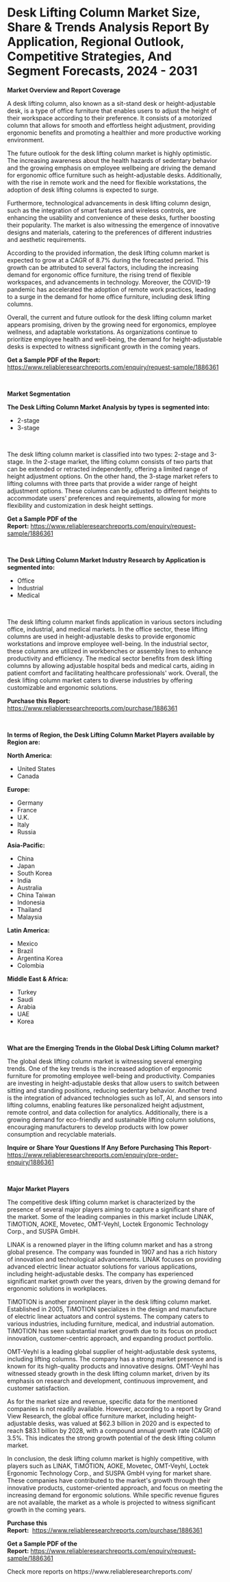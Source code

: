 <p><h1>Desk Lifting Column Market Size, Share & Trends Analysis Report By Application, Regional Outlook, Competitive Strategies, And Segment Forecasts, 2024 - 2031</h1></p><p><strong>Market Overview and Report Coverage</strong></p>
<p><p>A desk lifting column, also known as a sit-stand desk or height-adjustable desk, is a type of office furniture that enables users to adjust the height of their workspace according to their preference. It consists of a motorized column that allows for smooth and effortless height adjustment, providing ergonomic benefits and promoting a healthier and more productive working environment.</p><p>The future outlook for the desk lifting column market is highly optimistic. The increasing awareness about the health hazards of sedentary behavior and the growing emphasis on employee wellbeing are driving the demand for ergonomic office furniture such as height-adjustable desks. Additionally, with the rise in remote work and the need for flexible workstations, the adoption of desk lifting columns is expected to surge.</p><p>Furthermore, technological advancements in desk lifting column design, such as the integration of smart features and wireless controls, are enhancing the usability and convenience of these desks, further boosting their popularity. The market is also witnessing the emergence of innovative designs and materials, catering to the preferences of different industries and aesthetic requirements.</p><p>According to the provided information, the desk lifting column market is expected to grow at a CAGR of 8.7% during the forecasted period. This growth can be attributed to several factors, including the increasing demand for ergonomic office furniture, the rising trend of flexible workspaces, and advancements in technology. Moreover, the COVID-19 pandemic has accelerated the adoption of remote work practices, leading to a surge in the demand for home office furniture, including desk lifting columns.</p><p>Overall, the current and future outlook for the desk lifting column market appears promising, driven by the growing need for ergonomics, employee wellness, and adaptable workstations. As organizations continue to prioritize employee health and well-being, the demand for height-adjustable desks is expected to witness significant growth in the coming years.</p></p>
<p><strong>Get a Sample PDF of the Report:</strong> <a href="https://www.reliableresearchreports.com/enquiry/request-sample/1886361">https://www.reliableresearchreports.com/enquiry/request-sample/1886361</a></p>
<p>&nbsp;</p>
<p><strong>Market Segmentation</strong></p>
<p><strong>The Desk Lifting Column Market Analysis by types is segmented into:</strong></p>
<p><ul><li>2-stage</li><li>3-stage</li></ul></p>
<p>&nbsp;</p>
<p><p>The desk lifting column market is classified into two types: 2-stage and 3-stage. In the 2-stage market, the lifting column consists of two parts that can be extended or retracted independently, offering a limited range of height adjustment options. On the other hand, the 3-stage market refers to lifting columns with three parts that provide a wider range of height adjustment options. These columns can be adjusted to different heights to accommodate users' preferences and requirements, allowing for more flexibility and customization in desk height settings.</p></p>
<p><strong>Get a Sample PDF of the Report:</strong>&nbsp;<a href="https://www.reliableresearchreports.com/enquiry/request-sample/1886361">https://www.reliableresearchreports.com/enquiry/request-sample/1886361</a></p>
<p>&nbsp;</p>
<p><strong>The Desk Lifting Column Market Industry Research by Application is segmented into:</strong></p>
<p><ul><li>Office</li><li>Industrial</li><li>Medical</li></ul></p>
<p>&nbsp;</p>
<p><p>The desk lifting column market finds application in various sectors including office, industrial, and medical markets. In the office sector, these lifting columns are used in height-adjustable desks to provide ergonomic workstations and improve employee well-being. In the industrial sector, these columns are utilized in workbenches or assembly lines to enhance productivity and efficiency. The medical sector benefits from desk lifting columns by allowing adjustable hospital beds and medical carts, aiding in patient comfort and facilitating healthcare professionals' work. Overall, the desk lifting column market caters to diverse industries by offering customizable and ergonomic solutions.</p></p>
<p><strong>Purchase this Report:</strong>&nbsp; <a href="https://www.reliableresearchreports.com/purchase/1886361">https://www.reliableresearchreports.com/purchase/1886361</a></p>
<p>&nbsp;</p>
<p><strong>In terms of Region, the Desk Lifting Column Market Players available by Region are:</strong></p>
<p>
    <p> <strong> North America: </strong>
        <ul>
            <li>United States</li>
            <li>Canada</li>
        </ul>
        </p> 
    <p> <strong> Europe: </strong>
        <ul>
            <li>Germany</li>
            <li>France</li>
            <li>U.K.</li>
            <li>Italy</li>
            <li>Russia</li>
        </ul>
        </p> 
    <p> <strong> Asia-Pacific: </strong>
        <ul>
            <li>China</li>
            <li>Japan</li>
            <li>South Korea</li>
            <li>India</li>
            <li>Australia</li>
            <li>China Taiwan</li>
            <li>Indonesia</li>
            <li>Thailand</li>
            <li>Malaysia</li>
        </ul>
        </p> 
    <p> <strong> Latin America: </strong>
        <ul>
            <li>Mexico</li>
            <li>Brazil</li>
            <li>Argentina Korea</li>
            <li>Colombia</li>
        </ul>
        </p> 
    <p> <strong> Middle East & Africa: </strong>
        <ul>
            <li>Turkey</li>
            <li>Saudi</li>
            <li>Arabia</li>
            <li>UAE</li>
            <li>Korea</li>
        </ul>
    </p>
    </p>
<p>&nbsp;</p>
<p><strong>What are the Emerging Trends in the Global Desk Lifting Column market?</strong></p>
<p><p>The global desk lifting column market is witnessing several emerging trends. One of the key trends is the increased adoption of ergonomic furniture for promoting employee well-being and productivity. Companies are investing in height-adjustable desks that allow users to switch between sitting and standing positions, reducing sedentary behavior. Another trend is the integration of advanced technologies such as IoT, AI, and sensors into lifting columns, enabling features like personalized height adjustment, remote control, and data collection for analytics. Additionally, there is a growing demand for eco-friendly and sustainable lifting column solutions, encouraging manufacturers to develop products with low power consumption and recyclable materials.</p></p>
<p><strong>Inquire or Share Your Questions If Any Before Purchasing This Report</strong>- <a href="https://www.reliableresearchreports.com/enquiry/pre-order-enquiry/1886361">https://www.reliableresearchreports.com/enquiry/pre-order-enquiry/1886361</a></p>
<p>&nbsp;</p>
<p><strong>Major Market Players</strong></p>
<p><p>The competitive desk lifting column market is characterized by the presence of several major players aiming to capture a significant share of the market. Some of the leading companies in this market include LINAK, TiMOTION, AOKE, Movetec, OMT-Veyhl, Loctek Ergonomic Technology Corp., and SUSPA GmbH.</p><p>LINAK is a renowned player in the lifting column market and has a strong global presence. The company was founded in 1907 and has a rich history of innovation and technological advancements. LINAK focuses on providing advanced electric linear actuator solutions for various applications, including height-adjustable desks. The company has experienced significant market growth over the years, driven by the growing demand for ergonomic solutions in workplaces. </p><p>TiMOTION is another prominent player in the desk lifting column market. Established in 2005, TiMOTION specializes in the design and manufacture of electric linear actuators and control systems. The company caters to various industries, including furniture, medical, and industrial automation. TiMOTION has seen substantial market growth due to its focus on product innovation, customer-centric approach, and expanding product portfolio.</p><p>OMT-Veyhl is a leading global supplier of height-adjustable desk systems, including lifting columns. The company has a strong market presence and is known for its high-quality products and innovative designs. OMT-Veyhl has witnessed steady growth in the desk lifting column market, driven by its emphasis on research and development, continuous improvement, and customer satisfaction. </p><p>As for the market size and revenue, specific data for the mentioned companies is not readily available. However, according to a report by Grand View Research, the global office furniture market, including height-adjustable desks, was valued at $62.3 billion in 2020 and is expected to reach $83.1 billion by 2028, with a compound annual growth rate (CAGR) of 3.5%. This indicates the strong growth potential of the desk lifting column market.</p><p>In conclusion, the desk lifting column market is highly competitive, with players such as LINAK, TiMOTION, AOKE, Movetec, OMT-Veyhl, Loctek Ergonomic Technology Corp., and SUSPA GmbH vying for market share. These companies have contributed to the market's growth through their innovative products, customer-oriented approach, and focus on meeting the increasing demand for ergonomic solutions. While specific revenue figures are not available, the market as a whole is projected to witness significant growth in the coming years.</p></p>
<p><strong>Purchase this Report:</strong>&nbsp;&nbsp;<a href="https://www.reliableresearchreports.com/purchase/1886361">https://www.reliableresearchreports.com/purchase/1886361</a></p>
<p></p>
<p><strong>Get a Sample PDF of the Report:</strong>&nbsp;<a href="https://www.reliableresearchreports.com/enquiry/request-sample/1886361">https://www.reliableresearchreports.com/enquiry/request-sample/1886361</a></p>
<p>Check more reports on https://www.reliableresearchreports.com/</p>
